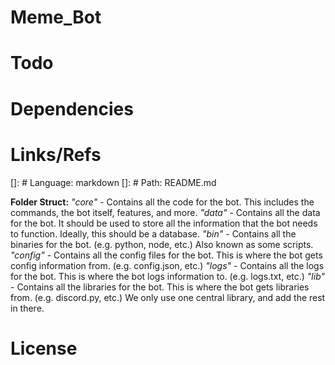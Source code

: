 # Meme_Bot

# Todo

# Dependencies

# Links/Refs
[]: # Language: markdown
[]: # Path: README.md

**Folder Struct:**
*"core"* - Contains all the code for the bot. This includes the commands, the bot itself, features, and more.
*"data"* - Contains all the data for the bot. It should be used to store all the information that the bot needs to function. Ideally, this should be a database. 
*"bin"* - Contains all the binaries for the bot. (e.g. python, node, etc.) Also known as some scripts.
*"config"* - Contains all the config files for the bot. This is where the bot gets config information from. (e.g. config.json, etc.)
*"logs"* - Contains all the logs for the bot. This is where the bot logs information to. (e.g. logs.txt, etc.)
*"lib"* - Contains all the libraries for the bot. This is where the bot gets libraries from. (e.g. discord.py, etc.) We only use one central library, and add the rest in there.

# License
